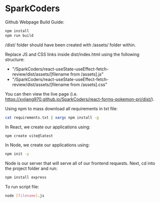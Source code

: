 # SparkCoders

Github Webpage Build Guide: 
```bash
npm install
npm run build
```

/dist/ folder should have been created with /assets/ folder within. 

Replace JS and CSS links inside dist/index.html using the following structure:
- "/SparkCoders/react-useState-useEffect-fetch-review/dist/assets/[filename from /assets].js"
- "/SparkCoders/react-useState-useEffect-fetch-review/dist/assets/[filename from /assets].css"

You can then view the live page (i.e. https://xyjiang970.github.io/SparkCoders/react-forms-pokemon-prj/dist/).


Using npm to mass download all requirements in txt file:
```bash
cat requirements.txt | xargs npm install -g
```

In React, we create our applications using: 
```bash
npm create vite@latest
```

In Node, we create our applications using: 
```bash
npm init -y
```

Node is our server that will serve all of our frontend requests. Next, cd into the project folder and run:
```bash
npm install express
```

To run script file:
```bash
node [filename].js
```